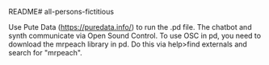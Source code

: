 README# all-persons-fictitious

Use Pute Data (https://puredata.info/) to run the .pd file. The chatbot and synth communicate via Open Sound Control. To use OSC in pd, you need to download the mrpeach library in pd. Do this via help>find externals and search for "mrpeach".
